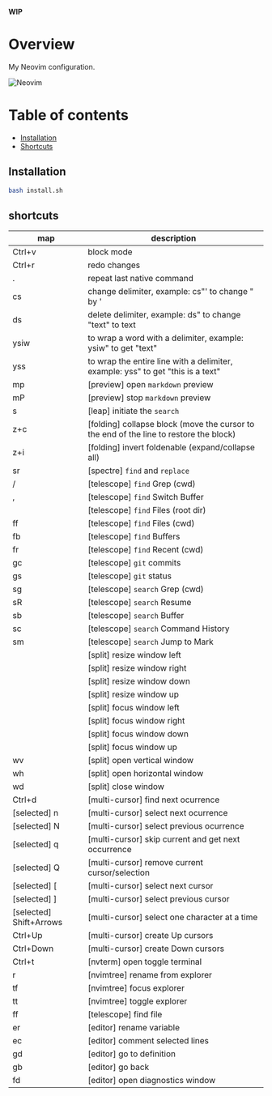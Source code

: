 **WIP**

# Overview

My Neovim configuration.

![Neovim](documentation/media/neovim.gif)

# Table of contents

- [Installation](#installation)
- [Shortcuts](#shortcuts)

## Installation

```bash
bash install.sh
```

## shortcuts

| map                     | description                                                                            |
|-------------------------|----------------------------------------------------------------------------------------|
| Ctrl+v                  | block mode                                                                             |
| Ctrl+r                  | redo changes                                                                           |
| .                       | repeat last native command                                                             |
| cs<char><new-char>      | change delimiter, example: cs"' to change " by '                                       |
| ds<char>                | delete delimiter, example: ds" to change "text" to text                                |
| ysiw<char>              | to wrap a word with a delimiter, example: ysiw" to get "text"                          |
| yss<char>               | to wrap the entire line with a delimiter, example: yss" to get "this is a text"        |
| <leader>mp              | [preview] open `markdown` preview                                                      |
| <leader>mP              | [preview] stop `markdown` preview                                                      |
| s                       | [leap] initiate the `search`                                                           |
| z+c                     | [folding] collapse block (move the cursor to the end of the line to restore the block) |
| z+i                     | [folding] invert foldenable (expand/collapse all)                                      |
| <leader>sr              | [spectre] `find` and `replace`                                                         |
| <leader>/               | [telescope] `find` Grep (cwd)                                                          |
| <leader>,               | [telescope] `find` Switch Buffer                                                       |
| <leader><space>         | [telescope] `find` Files (root dir)                                                    |
| <leader>ff              | [telescope] `find` Files (cwd)                                                         |
| <leader>fb              | [telescope] `find` Buffers                                                             |
| <leader>fr              | [telescope] `find` Recent (cwd)                                                        |
| <leader>gc              | [telescope] `git` commits                                                              |
| <leader>gs              | [telescope] `git` status                                                               |
| <leader>sg              | [telescope] `search` Grep (cwd)                                                        |
| <leader>sR              | [telescope] `search` Resume                                                            |
| <leader>sb              | [telescope] `search` Buffer                                                            |
| <leader>sc              | [telescope] `search` Command History                                                   |
| <leader>sm              | [telescope] `search` Jump to Mark                                                      |
| <C-A-S-Left>            | [split] resize window left                                                             |
| <C-A-S-Right>           | [split] resize window right                                                            |
| <C-A-S-Down>            | [split] resize window down                                                             |
| <C-A-S-Up>              | [split] resize window up                                                               |
| <C-S-Left>              | [split] focus window left                                                              |
| <C-S-Right>             | [split] focus window right                                                             |
| <C-S-Down>              | [split] focus window down                                                              |
| <C-S-Up>                | [split] focus window up                                                                |
| <leader>wv              | [split] open vertical window                                                           |
| <leader>wh              | [split] open horizontal window                                                         |
| <leader>wd              | [split] close window                                                                   |
| Ctrl+d                  | [multi-cursor] find next ocurrence                                                     |
| [selected] n            | [multi-cursor] select next ocurrence                                                   |
| [selected] N            | [multi-cursor] select previous ocurrence                                               |
| [selected] q            | [multi-cursor] skip current and get next occurrence                                    |
| [selected] Q            | [multi-cursor] remove current cursor/selection                                         |
| [selected] [            | [multi-cursor] select next cursor                                                      |
| [selected] ]            | [multi-cursor] select previous cursor                                                  |
| [selected] Shift+Arrows | [multi-cursor] select one character at a time                                          |
| Ctrl+Up                 | [multi-cursor] create Up cursors                                                       |
| Ctrl+Down               | [multi-cursor] create Down cursors                                                     |
| Ctrl+t                  | [nvterm] open toggle terminal                                                          |
| r                       | [nvimtree] rename from explorer                                                        |
| <leader>tf              | [nvimtree] focus explorer                                                              |
| <leader>tt              | [nvimtree] toggle explorer                                                             |
| <leader>ff              | [telescope] find file                                                                  |
| <leader>er              | [editor] rename variable                                                               |
| <leader>ec              | [editor] comment selected lines                                                        |
| <leader>gd              | [editor] go to definition                                                              |
| <leader>gb              | [editor] go back                                                                       |
| <leader>fd              | [editor] open diagnostics window                                                       |
